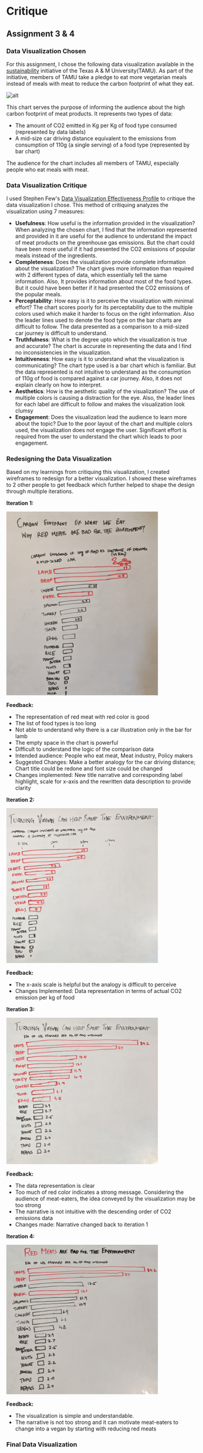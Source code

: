# Critique

## Assignment 3 & 4

### Data Visualization Chosen
For this assignment, I chose the following data visualization available in the [sustainability](http://sustainability.tamu.edu/why-4-d.aspx) initiative of the Texas A & M University(TAMU). As part of the initiative, members of TAMU take a pledge to eat more vegetarian meals instead of meals with meat to reduce the carbon footprint of what they eat.

![alt](http://sustainability.tamu.edu/Data/Sites/1/GalleryImages/EditorUploadImages/PledgeImages/4d.jpg)

This chart serves the purpose of informing the audience about the high carbon footprint of meat products. It represents two types of data:
- The amount of CO2 emitted in Kg per Kg of food type consumed (represented by data labels)
- A mid-size car driving distance equivalent to the emissions from consumption of 110g (a single serving) of a food type (represented by bar chart)

The audience for the chart includes all members of TAMU, especially people who eat meals with meat. 

### Data Visualization Critique
I used Stephen Few's [Data Visualization Effectiveness Profile](http://www.perceptualedge.com/articles/visual_business_intelligence/data_visualization_effectiveness_profile.pdf) to critique the data visualization I chose. This method of critiquing analyzes the visualization using 7 measures:
- __Usefulness__: How useful is the information provided in the visualization?
      When analyzing the chosen chart, I find that the information represented and provided in it are useful for the audience to understand the impact of meat products on the greenhouse gas emissions. But the chart could have been more useful if it had presented the CO2 emissions of popular meals instead of the ingredients.
- __Completeness__: Does the visualization provide complete information about the visualization?
      The chart gives more information than required with 2 different types of data, which essentially tell the same information. Also, It provides information about most of the food types. But it could have been better if it had presented the CO2 emissions of the popular meals.
- __Perceptability__: How easy is it to perceive the visualization with minimal effort?
      The chart scores poorly for its perceptability due to the multiple colors used which make it harder to focus on the right information. Also the leader lines used to denote the food type on the bar charts are difficult to follow. The data presented as a comparison to a mid-sized car journey is difficult to understand.
- __Truthfulness__: What is the degree upto which the visualization is true and accurate?
      The chart is accurate in representing the data and I find no inconsistencies in the visualization.
- __Intuitiveness__: How easy is it to understand what the visualization is communicating?
      The chart type used is a bar chart which is familiar. But the data represented is not intuitive to understand as the consumption of 110g of food is compared against a car journey. Also, it does not explain clearly on how to interpret.
- __Aesthetics__: How is the aesthetic quality of the visualization?
      The use of multiple colors is causing a distraction for the eye. Also, the leader lines for each label are difficult to follow and makes the visualization look clumsy
- __Engagement__: Does the visualization lead the audience to learn more about the topic?
      Due to the poor layout of the chart and multiple colors used, the visualization does not engage the user. Significant effort is required from the user to understand the chart which leads to poor engagement.
      
### Redesigning the Data Visualization
Based on my learnings from critiquing this visualization, I created wireframes to redesign for a better visualization. I showed these wireframes to 2 other people to get feedback which further helped to shape the design through multiple iterations.

**Iteration 1:**

<img src="/Critique/Images/1.jpg" width="400">

__Feedback:__
- The representation of red meat with red color is good
- The list of food types is too long
- Not able to understand why there is a car illustration only in the bar for lamb
- The empty space in the chart is powerful
- Difficult to understand the logic of the comparison data
- Intended audience: People who eat meat, Meat industry, Policy makers
- Suggested Changes: Make a better analogy for the car driving distance; Chart title could be redone and font size could be changed
- Changes implemented: New title narrative and corresponding label highlight, scale for x-axis and the rewritten data description to provide clarity

**Iteration 2:**

<img src="/Critique/Images/2.jpg" width="400">

__Feedback:__
- The x-axis scale is helpful but the analogy is difficult to perceive
- Changes Implemented: Data representation in terms of actual CO2 emission per kg of food

**Iteration 3:**

<img src="/Critique/Images/3.jpg" width="400">

__Feedback:__
- The data representation is clear
- Too much of red color indicates a strong message. Considering the audience of meat-eaters, the idea conveyed by the visualization may be too strong
- The narrative is not intuitive with the descending order of CO2 emissions data
- Changes made: Narrative changed back to iteration 1

**Iteration 4:**

<img src="/Critique/Images/4.jpg" width="400">

__Feedback:__
- The visualization is simple and understandable.
- The narrative is not too strong and it can motivate meat-eaters to change into a vegan by starting with reducing red meats


### Final Data Visualization 

<div class="flourish-embed flourish-chart" data-src="visualisation/3825817" data-url="https://flo.uri.sh/visualisation/3825817/embed" aria-label=""><script src="https://public.flourish.studio/resources/embed.js"></script></div>
